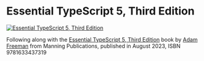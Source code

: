 # Essential TypeScript 5, Third Edition

[![Essential TypeScript 5, Third Edition](https://images.manning.com/264/352/resize/book/e/3600273-6497-431c-9e37-45303b3becc3/Freeman2-HI.png)](https://www.manning.com/books/essential-typescript-5-third-edition)

Following along with the [Essential TypeScript 5, Third Edition](https://www.manning.com/books/essential-typescript-5-third-edition) book by [Adam Freeman](https://www.manning.com/authors/adam-freeman) from Manning Publications, published in August 2023, ISBN 9781633437319
